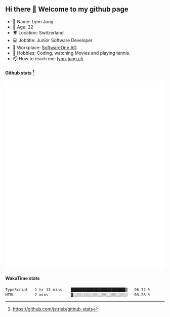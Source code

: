 ## Hi there 👋 Welcome to my github page

- 🧑 Name: Lynn Jung
- 🔞 Age: 22
- 🌍 Location: Switzerland
- 💻 Jobtitle: Junior Software Developer
- 🏢 Workplace: [SoftwareOne AG](https://www.softwareone.com/)
- 🎾 Hobbies: Coding, watching Movies and playing tennis.
- 📫 How to reach me: [lynn-jung.ch](https://lynn-jung.ch/)


#### Github stats [^1]
![](https://github.com/lynn-jung/github-stats/blob/master/generated/overview.svg)  ![](https://github.com/lynn-jung/github-stats/blob/master/generated/languages.svg)


#### WakaTime stats
<!--START_SECTION:waka-->

```text
TypeScript   1 hr 12 mins    ████████████████████████▒   96.72 %
HTML         2 mins          ▓░░░░░░░░░░░░░░░░░░░░░░░░   03.28 %
```

<!--END_SECTION:waka-->

[^1]: https://github.com/jstrieb/github-stats
